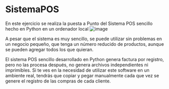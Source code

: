 # SistemaPOS
En este ejercicio se realiza la puesta a Punto del Sistema POS sencillo hecho en Python en un ordenador local
![image](https://user-images.githubusercontent.com/73264708/196557775-f70d3397-b565-4174-98b8-ca4572b27c51.png)


A pesar que el sistema es muy sencillo, se puede utilizar sin problemas en un negocio pequeño, 
que tenga un número reducido de productos, aunque se pueden agregar todos los que quieran.


El sistema POS sencillo desarrollado en Python genera factura por registro, pero no las procesa después, 
no genera archivos independientes ni imprimibles. Si te ves en la necesidad de utilizar este software en un ambiente real, 
tendrás que copiar y pegar manualmente cada que vez se genere el registro de las compras de cada cliente.
